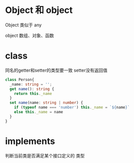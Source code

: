 # Object 和 object

Object 类似于 any

object 数组、对象、函数

# class
同名的getter和setter的类型要一致
setter没有返回值
```typescript
class Person{
  _name: string = '';
  get name(): string {
    return this._name
  }
  set name(name: string | number) {
    if (typeof name === 'number') this._name = `${name}`
    else this._name = name
  }
}
```

# implements
判断当前类是否满足某个接口定义的 类型